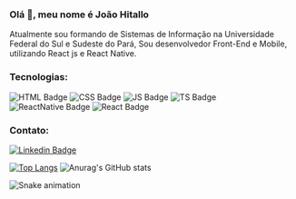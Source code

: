 ### Olá 👋, meu nome é João Hitallo
Atualmente sou formando de Sistemas de Informação na Universidade Federal do Sul e Sudeste do Pará, Sou desenvolvedor Front-End e Mobile, utilizando React js e React Native.

### Tecnologias:
![HTML Badge](https://img.shields.io/badge/HTML5-E34F26?style=for-the-badge&logo=html5&logoColor=white)
![CSS Badge](https://img.shields.io/badge/CSS3-1572B6?style=for-the-badge&logo=css3&logoColor=white)
![JS Badge](https://img.shields.io/badge/JavaScript-323330?style=for-the-badge&logo=javascript&logoColor=F7DF1E)
![TS Badge](https://img.shields.io/badge/TypeScript-007ACC?style=for-the-badge&logo=typescript&logoColor=white)
![ReactNative Badge](https://img.shields.io/badge/React_Native-20232A?style=for-the-badge&logo=react&logoColor=61DAFB)
![React Badge](https://img.shields.io/badge/React-20232A?style=for-the-badge&logo=react&logoColor=61DAFB)




### Contato:
 
[![Linkedin Badge](https://img.shields.io/badge/LinkedIn-0077B5?style=for-the-badge&logo=linkedin&logoColor=white)](https://www.linkedin.com/in/joaohitallo/) 


[![Top Langs](https://github-readme-stats.vercel.app/api/top-langs/?username=joaohitallo&layout=compact)](https://github.com/anuraghazra/github-readme-stats)
![Anurag's GitHub stats](https://github-readme-stats.vercel.app/api?username=joaohitallo&show_icons=true&theme=buefy)

![Snake animation](https://github.com/joaohitallo/joaohitallo/blob/output/github-contribution-grid-snake.svg)
